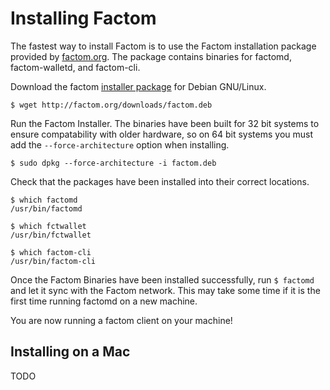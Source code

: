 Installing Factom
===
The fastest way to install Factom is to use the Factom installation package provided by [factom.org](http://factom.org). The package contains binaries for factomd, factom-walletd, and factom-cli.

Download the factom [installer package](http://factom.org/downloads/factom.deb) for Debian GNU/Linux.

	$ wget http://factom.org/downloads/factom.deb

Run the Factom Installer. The binaries have been built for 32 bit systems to ensure compatability with older hardware, so on 64 bit systems you must add the ``--force-architecture`` option when installing.

	$ sudo dpkg --force-architecture -i factom.deb

Check that the packages have been installed into their correct locations.

	$ which factomd
	/usr/bin/factomd
	
	$ which fctwallet
	/usr/bin/fctwallet
	
	$ which factom-cli
	/usr/bin/factom-cli

Once the Factom Binaries have been installed successfully, run ``$ factomd`` and let it sync with the Factom network. This may take some time if it is the first time running factomd on a new machine.

You are now running a factom client on your machine!

Installing on a Mac
---
TODO
